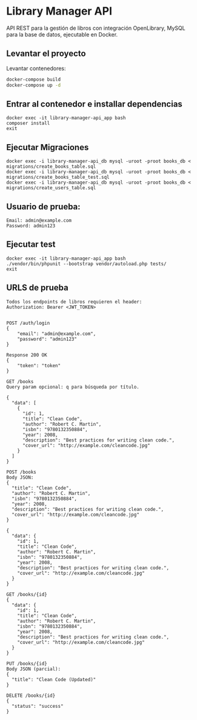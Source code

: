 # Library Manager API

API REST para la gestión de libros con integración OpenLibrary, MySQL para la base de datos, ejecutable en Docker.

## Levantar el proyecto

Levantar contenedores:

```bash
docker-compose build
docker-compose up -d
```

## Entrar al contenedor e installar dependencias
```
docker exec -it library-manager-api_app bash
composer install
exit
```

## Ejecutar Migraciones
```
docker exec -i library-manager-api_db mysql -uroot -proot books_db < migrations/create_books_table.sql
docker exec -i library-manager-api_db mysql -uroot -proot books_db < migrations/create_books_table_test.sql
docker exec -i library-manager-api_db mysql -uroot -proot books_db < migrations/create_users_table.sql
```

## Usuario de prueba:
```
Email: admin@example.com
Password: admin123
```

## Ejecutar test
```
docker exec -it library-manager-api_app bash
./vendor/bin/phpunit --bootstrap vendor/autoload.php tests/
exit
```

## URLS de prueba
```
Todos los endpoints de libros requieren el header:
Authorization: Bearer <JWT_TOKEN>


POST /auth/login
{
    "email": "admin@example.com",
    "password": "admin123"
}

Response 200 OK
{
    "token": "token"
}

GET /books
Query param opcional: q para búsqueda por título.

{
  "data": [
    {
      "id": 1,
      "title": "Clean Code",
      "author": "Robert C. Martin",
      "isbn": "9780132350884",
      "year": 2008,
      "description": "Best practices for writing clean code.",
      "cover_url": "http://example.com/cleancode.jpg"
    }
  ]
}

POST /books
Body JSON:
{
  "title": "Clean Code",
  "author": "Robert C. Martin",
  "isbn": "9780132350884",
  "year": 2008,
  "description": "Best practices for writing clean code.",
  "cover_url": "http://example.com/cleancode.jpg"
}

{
  "data": {
    "id": 1,
    "title": "Clean Code",
    "author": "Robert C. Martin",
    "isbn": "9780132350884",
    "year": 2008,
    "description": "Best practices for writing clean code.",
    "cover_url": "http://example.com/cleancode.jpg"
  }
}

GET /books/{id}
{
  "data": {
    "id": 1,
    "title": "Clean Code",
    "author": "Robert C. Martin",
    "isbn": "9780132350884",
    "year": 2008,
    "description": "Best practices for writing clean code.",
    "cover_url": "http://example.com/cleancode.jpg"
  }
}

PUT /books/{id}
Body JSON (parcial):
{
  "title": "Clean Code (Updated)"
}

DELETE /books/{id}
{
  "status": "success"
}




